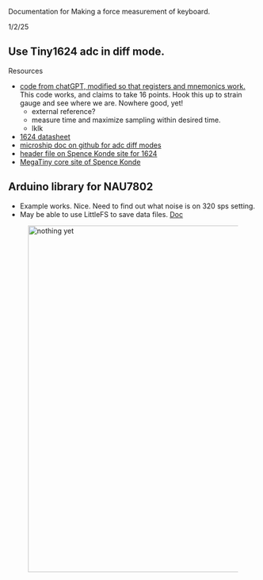 Documentation for Making a force measurement of keyboard.

1/2/25

## Use Tiny1624 adc in diff mode.

Resources

* [code from chatGPT, modified so that registers and mnemonics work.](./code/diff_adc01)  This code works, and claims to take 16 points.  Hook this up to strain gauge and see where we are.  Nowhere good, yet!
	* external reference?
	* measure time and maximize sampling within desired time.
	* lklk  
* [1624 datasheet](https://ww1.microchip.com/downloads/en/DeviceDoc/ATtiny1624-26-27-DataSheet-DS40002234A.pdf)
* [microship doc on github for adc diff modes](https://github.com/microchip-pic-avr-examples/attiny1627-how-to-use-the-12-bit-differential-adc-with-pga?tab=readme-ov-file)
* [header file on Spence Konde site for 1624](https://github.com/SpenceKonde/megaTinyCore/blob/4d0d75660ccfa72de79c9c4f15a8cd17c9f0ed16/megaavr/extras/ioheaders/iotn1624.h)
* [MegaTiny core site of Spence Konde](https://github.com/SpenceKonde/megaTinyCore/blob/master/megaavr/extras/ATtiny_x24.gif)

## Arduino library for NAU7802

* Example works.  Nice.  Need to find out what noise is on 320 sps setting.
* May be able to use LittleFS to save data files.  [Doc](https://arduino-pico.readthedocs.io/en/latest/fs.html)


<figure>
  <img src="./images/Dec2024/swell_midi01.jpg" width="700" alt="nothing yet"/>
 </figure>

